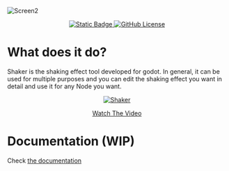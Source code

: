 ![Screen2](https://github.com/Eneskp3441/Shaker/assets/100702845/8ca54b7d-6509-4f99-9ba6-d5b7e1000976)
<p align="center">
  <a href="https://godotengine.org/download/windows/">
      <img alt="Static Badge" src="https://img.shields.io/badge/Godot-4.2%2B-blue">
  </a>
  <a href="LICENSE">
    <img alt="GitHub License" src="https://img.shields.io/github/license/Eneskp3441/Shaker">
  </a>
</p>

# What does it do?
Shaker is the shaking effect tool developed for godot.
In general, it can be used for multiple purposes and you can edit the shaking effect you want in detail and use it for any Node you want.

<p align="center">
  <a href="https://youtu.be/SUgHkyyns1k">
    <img src="https://github.com/Eneskp3441/Shaker/assets/100702845/fc955670-44a7-41f3-8ec7-4564f4b9615f" alt="Shaker">
  </a>
</p>
<p align="center">
  <a href="https://youtu.be/SUgHkyyns1k">Watch The Video</a>
</p>

# Documentation (WIP)
Check [the documentation](../../wiki)
